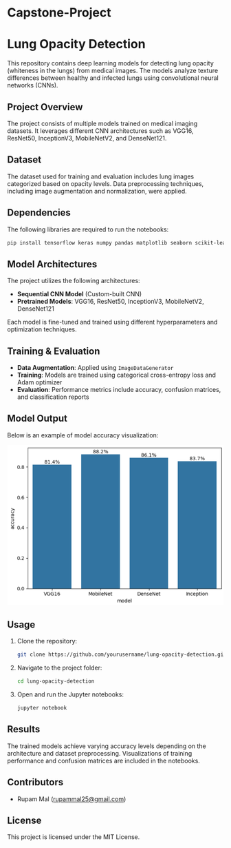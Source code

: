 # Capstone-Project

# Lung Opacity Detection

This repository contains deep learning models for detecting lung opacity (whiteness in the lungs) from medical images. The models analyze texture differences between healthy and infected lungs using convolutional neural networks (CNNs).

## Project Overview

The project consists of multiple models trained on medical imaging datasets. It leverages different CNN architectures such as VGG16, ResNet50, InceptionV3, MobileNetV2, and DenseNet121.

## Dataset

The dataset used for training and evaluation includes lung images categorized based on opacity levels. Data preprocessing techniques, including image augmentation and normalization, were applied.

## Dependencies

The following libraries are required to run the notebooks:

```bash
pip install tensorflow keras numpy pandas matplotlib seaborn scikit-learn opencv-python
```

## Model Architectures

The project utilizes the following architectures:
- **Sequential CNN Model** (Custom-built CNN)
- **Pretrained Models**: VGG16, ResNet50, InceptionV3, MobileNetV2, DenseNet121

Each model is fine-tuned and trained using different hyperparameters and optimization techniques.

## Training & Evaluation

- **Data Augmentation**: Applied using `ImageDataGenerator`
- **Training**: Models are trained using categorical cross-entropy loss and Adam optimizer
- **Evaluation**: Performance metrics include accuracy, confusion matrices, and classification reports

## Model Output

Below is an example of model accuracy visualization:

![Model Accuracy](image.png)

## Usage

1. Clone the repository:
   ```bash
   git clone https://github.com/yourusername/lung-opacity-detection.git
   ```
2. Navigate to the project folder:
   ```bash
   cd lung-opacity-detection
   ```
3. Open and run the Jupyter notebooks:
   ```bash
   jupyter notebook
   ```

## Results

The trained models achieve varying accuracy levels depending on the architecture and dataset preprocessing. Visualizations of training performance and confusion matrices are included in the notebooks.

## Contributors

- Rupam Mal (rupammal25@gmail.com)

## License

This project is licensed under the MIT License.

